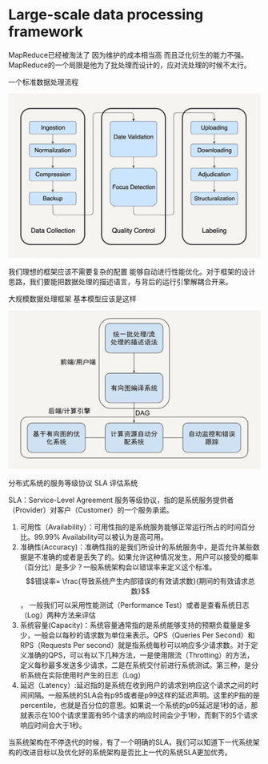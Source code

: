 # Large-scale data processing framework

MapReduce已经被淘汰了 因为维护的成本相当高 而且泛化衍生的能力不强。MapReduce的一个局限是他为了批处理而设计的，应对流处理的时候不太行。

一个标准数据处理流程

![](../../.gitbook/assets/1c16a55f0c9368845625b1e548f825f.jpg)

我们理想的框架应该不需要复杂的配置 能够自动进行性能优化。对于框架的设计思路，我们要能把数据处理的描述语言，与背后的运行引擎解耦合开来。



大规模数据处理框架 基本模型应该是这样

![](../../.gitbook/assets/image%20%288%29.png)



分布式系统的服务等级协议 SLA 评估系统

SLA：Service-Level Agreement 服务等级协议，指的是系统服务提供者（Provider）对客户（Customer）的一个服务承诺。

1. 可用性（Availability）：可用性指的是系统服务能够正常运行所占的时间百分比。99.99% Availability可以被认为是高可用。
2. 准确性\(Accuracy\)：准确性指的是我们所设计的系统服务中，是否允许某些数据是不准确的或者是丢失了的。如果允许这种情况发生，用户可以接受的概率（百分比）是多少？一般系统架构会以错误率来定义这个标准。 $$错误率= \frac{导致系统产生内部错误的有效请求数}{期间的有效请求总数}$$ ， 一般我们可以采用性能测试（Performance Test）或者是查看系统日志（Log）两种方法来评估
3. 系统容量\(Capacity\)：系统容量通常指的是系统能够支持的预期负载量是多少，一般会以每秒的请求数为单位来表示。QPS（Queries Per Second）和RPS（Requests Per second）就是指系统每秒可以响应多少请求数。对于定义准确的QPS，可以有以下几种方法，一是使用限流（Throtting）的方法，定义每秒最多发送多少请求，二是在系统交付前进行系统测试。第三种，是分析系统在实际使用时产生的日志（Log）
4. 延迟（Latency）:延迟指的是系统在收到用户的请求到响应这个请求之间的时间间隔。一般系统的SLA会有p95或者是p99这样的延迟声明。这里的P指的是percentile，也就是百分位的意思。如果说一个系统的p95延迟是1秒的话，那就表示在100个请求里面有95个请求的响应时间会少于1秒，而剩下的5个请求响应时间会大于1秒。

当系统架构在不停迭代的时候，有了一个明确的SLA，我们可以知道下一代系统架构的改进目标以及优化好的系统架构是否比上一代的系统SLA更加优秀。



















